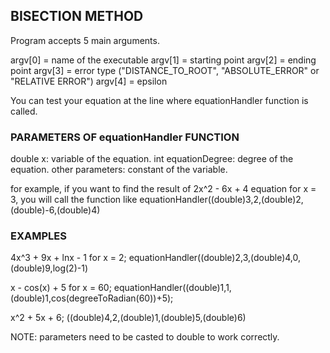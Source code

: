 ## BISECTION METHOD

Program accepts 5 main arguments.

argv[0] = name of the executable
argv[1] = starting point 
argv[2] = ending point
argv[3] = error type ("DISTANCE_TO_ROOT", "ABSOLUTE_ERROR" or "RELATIVE ERROR")
argv[4] = epsilon

You can test your equation at the line where equationHandler function is called.

### PARAMETERS OF equationHandler FUNCTION 

double x: variable of the equation.
int equationDegree: degree of the equation.
other parameters: constant of the variable.

for example, if you want to find the result of 2x^2 - 6x + 4 equation for
x = 3, you will call the function like 
equationHandler((double)3,2,(double)2,(double)-6,(double)4)

### EXAMPLES

4x^3 + 9x + lnx - 1 for x = 2;
equationHandler((double)2,3,(double)4,0,(double)9,log(2)-1)

x - cos(x) + 5 for x = 60;
equationHandler((double)1,1,(double)1,cos(degreeToRadian(60))+5);

x^2 + 5x + 6;
((double)4,2,(double)1,(double)5,(double)6)


NOTE: parameters need to be casted to double to work correctly.
